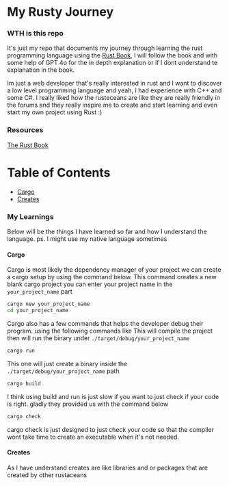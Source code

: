 # My Rusty Journey

### WTH is this repo

It's just my repo that documents my journey through learning the rust programming language using the [Rust Book](https://doc.rust-lang.org/stable/book/), I will follow the book and with some help of GPT 4o for the in depth explanation or if I dont understand te explanation in the book.

Im just a web developer that's really interested in rust and I want to discover a low level programming language and yeah, I had experience with C++ and some C#. I really liked how the rusteceans are like they are really friendly in the forums and they really inspire me to create and start learning and even start my own project using Rust :)

### Resources

[The Rust Book](https://doc.rust-lang.org/stable/book/)

# Table of Contents
- [Cargo](#cargo)
- [Creates](#creates)
### My Learnings

Below will be the things I have learned so far and how I understand the language.
ps. I might use my native language sometimes

#### Cargo

Cargo is most likely the dependency manager of your project we can create a cargo setup by using the command below.
This command creates a new blank cargo project you can enter your project name in the `your_project_name` part

```bash
cargo new your_project_name
cd your_project_name
```

Cargo also has a few commands that helps the developer debug their program.
using the following commands like
This will compile the project then will run the binary under `./target/debug/your_project_name`

```bash
cargo run
```

This one will just create a binary inside the `./target/debug/your_project_name` path

```bash
cargo build
```

I think using build and run is just slow if you want to just check if your code is right. gladly they provided us with the command below

```bash
cargo check
```

cargo check is just designed to just check your code so that the compiler wont take time to create an executable when it's not needed.

#### Creates

As I have understand creates are like libraries and or packages that are created by other rustaceans
